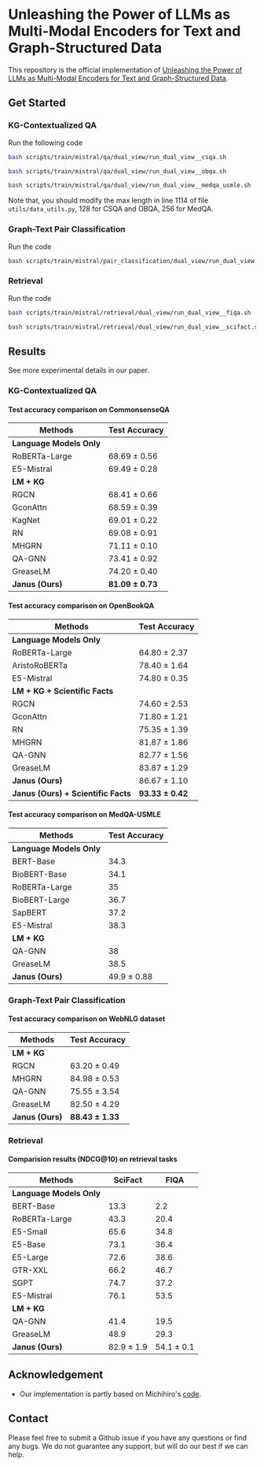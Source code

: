 # Unleashing the Power of LLMs as Multi-Modal Encoders for Text and Graph-Structured Data

This repository is the official implementation of [Unleashing the Power of LLMs as Multi-Modal Encoders for Text and Graph-Structured Data](https://arxiv.org/pdf/2410.11235). 

## Get Started
### KG-Contextualized QA
Run the following code
```bash
bash scripts/train/mistral/qa/dual_view/run_dual_view__csqa.sh

bash scripts/train/mistral/qa/dual_view/run_dual_view__obqa.sh

bash scripts/train/mistral/qa/dual_view/run_dual_view__medqa_usmle.sh
```

Note that, you should modify the max length in line 1114 of file `utils/data_utils.py`, 128 for CSQA and OBQA, 256 for MedQA.

### Graph-Text Pair Classification
Run the code
```bash
bash scripts/train/mistral/pair_classification/dual_view/run_dual_view.sh
```

### Retrieval
Run the code
```bash
bash scripts/train/mistral/retrieval/dual_view/run_dual_view__fiqa.sh

bash scripts/train/mistral/retrieval/dual_view/run_dual_view__scifact.sh
```

## Results
See more experimental details in our paper.
### KG-Contextualized QA
#### Test accuracy comparison on CommonsenseQA
| Methods                  | Test Accuracy     |
|--------------------------|-------------------|
| **Language Models Only** |                   |
| RoBERTa-Large      | 68.69 ± 0.56      |
| E5-Mistral         | 69.49 ± 0.28      |
| **LM + KG**              |                   |
| RGCN           | 68.41 ± 0.66      |
| GconAttn            | 68.59 ± 0.39      |
| KagNet              | 69.01 ± 0.22      |
| RN                 | 69.08 ± 0.91      |
| MHGRN                | 71.11 ± 0.10      |
| QA-GNN               | 73.41 ± 0.92      |
| GreaseLM             | 74.20 ± 0.40      |
| **Janus (Ours)**         | **81.09 ± 0.73**  |

#### Test accuracy comparison on OpenBookQA
| Methods                                  | Test Accuracy      |
|------------------------------------------|--------------------|
| **Language Models Only**                 |                    |
| RoBERTa-Large                        | 64.80 ± 2.37       |
| AristoRoBERTa                         | 78.40 ± 1.64       |
| E5-Mistral                          | 74.80 ± 0.35       |
| **LM + KG + Scientific Facts**           |                    |
| RGCN                                 | 74.60 ± 2.53       |
| GconAttn                            | 71.80 ± 1.21       |
| RN                                  | 75.35 ± 1.39       |
| MHGRN                                | 81.87 ± 1.86       |
| QA-GNN                               | 82.77 ± 1.56       |
| GreaseLM                             | 83.87 ± 1.29       |
| **Janus (Ours)**                         | 86.67 ± 1.10       |
| **Janus (Ours) + Scientific Facts**      | **93.33 ± 0.42**   |

####  Test accuracy comparison on MedQA-USMLE
| Methods            | Test Accuracy |
|--------------------|---------------|
| **Language Models Only**            |               |
| BERT-Base          | 34.3          |
| BioBERT-Base       | 34.1          |
| RoBERTa-Large      | 35            |
| BioBERT-Large      | 36.7          |
| SapBERT            | 37.2          |
| E5-Mistral         | 38.3          |
| **LM + KG**                         |               |
| QA-GNN             | 38            |
| GreaseLM           | 38.5          |
| **Janus (Ours)**   | 49.9 ± 0.88   |


### Graph-Text Pair Classification
#### Test accuracy comparison on WebNLG dataset
| Methods        | Test Accuracy    |
|----------------|------------------|
| **LM + KG**    |                  |
| RGCN           | 63.20 ± 0.49     |
| MHGRN          | 84.98 ± 0.53     |
| QA-GNN         | 75.55 ± 3.54     |
| GreaseLM       | 82.50 ± 4.29     |
| **Janus (Ours)** | **88.43 ± 1.33** |


### Retrieval
####  Comparision results (NDCG@10) on retrieval tasks
| Methods           | SciFact | FIQA  |
|-------------------|---------|-------|
| **Language Models Only** |         |       |
| BERT-Base         | 13.3    | 2.2   |
| RoBERTa-Large     | 43.3    | 20.4  |
| E5-Small          | 65.6    | 34.8  |
| E5-Base           | 73.1    | 36.4  |
| E5-Large          | 72.6    | 38.6  |
| GTR-XXL           | 66.2    | 46.7  |
| SGPT              | 74.7    | 37.2  |
| E5-Mistral        | 76.1    | 53.5  |
| **LM + KG**       |         |       |
| QA-GNN            | 41.4    | 19.5  |
| GreaseLM          | 48.9    | 29.3  |
| **Janus (Ours)**  | 82.9 ± 1.9 | 54.1 ± 0.1 |


## Acknowledgement
* Our implementation is partly based on Michihiro's [code](https://github.com/michiyasunaga/qagnn).

## Contact
Please feel free to submit a Github issue if you have any questions or find any bugs. We do not guarantee any support, but will do our best if we can help.